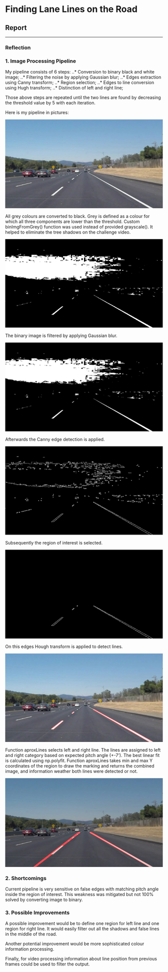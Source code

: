 # **Finding Lane Lines on the Road** 

## Report


[//]: # (Image References)

[baseImage]: ./test_images/solidWhiteCurve.jpg "Base Image"
[binImage]: ./test_images_output/binsolidWhiteCurve.jpg "Binary image"
[binGaussImage]: ./test_images_output/binGaussolidWhiteCurve.jpg "Filtered binary image"
[cannyImage]: ./test_images_output/CannysolidWhiteCurve.jpg "Canny esges image"
[cannyRegionImage]: ./test_images_output/cannyRegionsolidWhiteCurve.jpg "Canny esges region image"
[houghImage]: ./test_images_output/houghLinessolidWhiteCurve.jpg "After Hough Transform"
[finalImage]: ./test_images_output/solidWhiteCurve.jpg "Final Image"



---

### Reflection

### 1. Image Processing Pipeline

My pipeline consists of 6 steps:
..* Conversion to binary black and white image;
..* Filtering the noise by applying Gaussian blur;
..* Edges extraction using Canny transform;
..* Region selection;
..* Edges to line conversion using Hugh transform;
..* Distinction of left and right line; 

Those above steps are repeated until the two lines are found by decreasing the threshold value by 5 with each iteration.

Here is my pipeline in pictures:

![alt text][baseImage]

All grey colours are converted to black. Grey is defined as a colour for which all three components are lower than the threshold. Custom binImgFromGrey() function was used instead of provided grayscale(). It helped to eliminate the tree shadows on the challenge video.

![alt text][binImage]

The binary image is filtered by applying Gaussian blur.

![alt text][binGaussImage]

Afterwards the Canny edge detection is applied. 

![alt text][cannyImage]

Subsequently the region of interest is selected.

![alt text][cannyRegionImage]

On this edges Hough transform is applied to detect lines.

![alt text][houghImage]

Function aproxLines selects left and right line. The lines are assigned to left and right category based on expected pitch angle (+-7’). The best linear fit is calculated using np.polyfit. Function aproxLines takes min and max Y coordinates of the region to draw the marking and returns the combined image, and information weather both lines were detected or not.

![alt text][finalImage]


### 2. Shortcomings


Current pipeline is very sensitive on false edges with matching pitch angle inside the region of interest. This weakness was mitigated but not 100% solved by converting image to binary.


### 3. Possible Improvements

A possible improvement would be to define one region for left line and one region for right line. It would easily filter out all the shadows and false lines in the middle of the road.

Another potential improvement would be more sophisticated colour information processing.

Finally, for video processing information about line position from previous frames could be used to filter the output.
